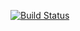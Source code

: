 [![Build Status](https://app.travis-ci.com/sanelesiyabonga13/bootcamp-terminal-tests.svg?branch=master)](https://app.travis-ci.com/sanelesiyabonga13/bootcamp-terminal-tests)